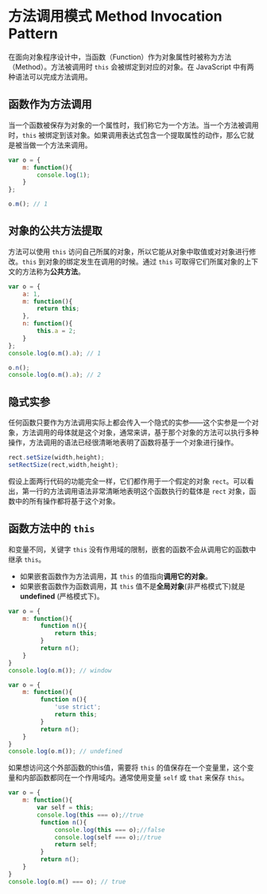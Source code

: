 # 方法调用模式 Method Invocation Pattern

在面向对象程序设计中，当函数（Function）作为对象属性时被称为方法（Method）。方法被调用时 `this` 会被绑定到对应的对象。在 JavaScript 中有两种语法可以完成方法调用。

## 函数作为方法调用

当一个函数被保存为对象的一个属性时，我们称它为一个方法。当一个方法被调用时，`this` 被绑定到该对象。如果调用表达式包含一个提取属性的动作，那么它就是被当做一个方法来调用。

```javascript
var o = {
    m: function(){
        console.log(1);
    }
};

o.m(); // 1
```

## 对象的公共方法提取

方法可以使用 `this` 访问自己所属的对象，所以它能从对象中取值或对对象进行修改。`this` 到对象的绑定发生在调用的时候。通过 `this` 可取得它们所属对象的上下文的方法称为**公共方法**。

```javascript
var o = {
    a: 1,
    m: function(){
        return this;
    },
    n: function(){
        this.a = 2;
    }
};
console.log(o.m().a); // 1

o.n();
console.log(o.m().a); // 2
```

## 隐式实参

任何函数只要作为方法调用实际上都会传入一个隐式的实参——这个实参是一个对象，方法调用的母体就是这个对象，通常来讲，基于那个对象的方法可以执行多种操作，方法调用的语法已经很清晰地表明了函数将基于一个对象进行操作。

```javascript
rect.setSize(width,height);
setRectSize(rect,width,height);
```

假设上面两行代码的功能完全一样，它们都作用于一个假定的对象 `rect`。可以看出，第一行的方法调用语法非常清晰地表明这个函数执行的载体是 `rect` 对象，函数中的所有操作都将基于这个对象。

## 函数方法中的 `this`

和变量不同，关键字 `this` 没有作用域的限制，嵌套的函数不会从调用它的函数中继承 `this`。

- 如果嵌套函数作为方法调用，其 `this` 的值指向**调用它的对象**。
- 如果嵌套函数作为函数调用，其 `this` 值不是**全局对象**(非严格模式下)就是 **undefined** (严格模式下)。

```javascript
var o = {
    m: function(){
         function n(){
             return this;
         }
         return n();
    }
}
console.log(o.m()); // window
```

```javascript
var o = {
    m: function(){
         function n(){
             'use strict';
             return this;
         }
         return n();
    }
}
console.log(o.m()); // undefined
```

如果想访问这个外部函数的this值，需要将 `this` 的值保存在一个变量里，这个变量和内部函数都同在一个作用域内。通常使用变量 `self` 或 `that` 来保存 `this`。

```javascript
var o = {
    m: function(){
        var self = this;
        console.log(this === o);//true
         function n(){
             console.log(this === o);//false
             console.log(self === o);//true
             return self;
         }
         return n();
    }
}
console.log(o.m() === o); // true
```

